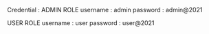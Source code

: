 Credential :
ADMIN ROLE
username : admin
password : admin@2021

USER ROLE
username : user
password : user@2021
